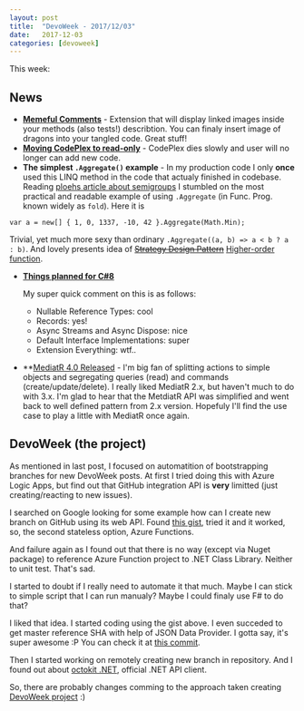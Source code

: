 ```yaml
---
layout: post
title:  "DevoWeek - 2017/12/03"
date:   2017-12-03
categories: [devoweek]
---
```


This week:

## News

* **[Memeful Comments](https://marketplace.visualstudio.com/items?itemName=MariusBancila.memefulcomments)** - Extension that will display linked images inside your methods (also tests!) describtion. You can finaly insert image of dragons into your tangled code. Great stuff!
* **[Moving CodePlex to read-only](https://codeplex.codeplex.com/wikipage?title=Moving%20CodePlex%20to%20read-only)** - CodePlex dies slowly and user will no longer can add new code.
* **The simplest `.Aggregate()` example** - In my production code I only **once** used this LINQ method in the code that actualy finished in codebase. Reading [ploehs article about semigroups](http://blog.ploeh.dk/2017/11/27/semigroups/) I stumbled on the most practical and readable example of using `.Aggregate` (in Func. Prog. known widely as `fold`). Here it is
```
var a = new[] { 1, 0, 1337, -10, 42 }.Aggregate(Math.Min);
```
Trivial, yet much more sexy than ordinary `.Aggregate((a, b) => a < b ? a : b)`. And lovely presents idea of ~~[Strategy Design Pattern](https://www.google.pl/search?q=strategy+design+pattern)~~ [Higher-order function](https://en.wikipedia.org/wiki/Higher-order_function#C.23).
* **[Things planned for C#8](https://rubikscode.net/2017/10/23/c-8-the-shape-of-the-things-to-come/)**

  My super quick comment on this is as follows:
  * Nullable Reference Types: cool
  * Records: yes!
  * Async Streams and Async Dispose: nice
  * Default Interface Implementations: super
  * Extension Everything: wtf..
  
* **[MediatR 4.0 Released](https://jimmybogard.com/mediatr-4-0-released/) - I'm big fan of splitting actions to simple objects and segregating queries (read) and commands (create/update/delete). I really liked MediatR 2.x, but haven't much to do with 3.x. I'm glad to hear that the MetdiatR API was simplified and went back to well defined pattern from 2.x version. Hopefuly I'll find the use case to play a little with MediatR once again. 

## DevoWeek (the project)

As mentioned in last post, I focused on automatition of bootstrapping branches for new DevoWeek posts. At first I tried doing this with Azure Logic Apps, but find out that GitHub integration API is **very** limitted (just creating/reacting to new issues).

I searched on Google looking for some example how can I create new branch on GitHub using its web API. Found [this gist](https://gist.github.com/Potherca/3964930), tried it and it worked, so, the second stateless option, Azure Functions.

And failure again as I found out that there is no way (except via Nuget package) to reference Azure Function project to .NET Class Library. Neither to unit test. That's sad.

I started to doubt if I really need to automate it that much. Maybe I can stick to simple script that I can run manualy? Maybe I could finaly use F# to do that? 

I liked that idea. I started coding using the gist above. I even succeded to get master reference SHA with help of JSON Data Provider. I gotta say, it's super awesome :P You can check it at [this commit](https://github.com/pizycki/DevoWeek/commit/72ca52ee3aee41125a5999be97e767aa9e6c2f02#diff-2f72c4b4c159299f0dc4d68c4475cf29).

Then I started working on remotely creating new branch in repository. And I found out about [octokit .NET](https://github.com/octokit/octokit.net), official .NET API client.

So, there are probably changes comming to the approach taken creating [DevoWeek project](https://github.com/pizycki/DevoWeek) :)

